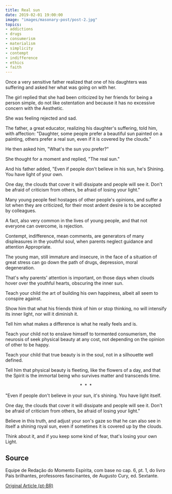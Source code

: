 ```yaml
---
title: Real sun
date: 2019-02-01 19:00:00
image: "images/masonary-post/post-2.jpg"
topics: 
- addictions
- drugs
- consumerism
- materialism
- simplicity
- contempt
- indifference
- ethics
- faith
---
```


Once a very sensitive father realized that one of his daughters was
suffering and asked her what was going on with her.

The girl replied that she had been criticized by her friends for being a person
simple, do not like ostentation and because it has no excessive concern with the
Aesthetic.

She was feeling rejected and sad.

The father, a great educator, realizing his daughter's suffering, told him, with
affection: "Daughter, some people prefer a beautiful sun painted on a painting,
others prefer a real sun, even if it is covered by the clouds."

He then asked him, "What's the sun you prefer?"

She thought for a moment and replied, "The real sun."

And his father added, "Even if people don't believe in his sun, he's
Shining. You have light of your own.

One day, the clouds that cover it will dissipate and people will see it.
Don't be afraid of criticism from others, be afraid of losing your light."

Many young people feel hostages of other people's opinions, and suffer a lot when they are
criticized, for their most ardent desire is to be accepted by colleagues.

A fact, also very common in the lives of young people, and that not everyone can
overcome, is rejection.

Contempt, indifference, mean comments, are generators of many
displeasures in the youthful soul, when parents neglect guidance and attention
Appropriate.

The young man, still immature and insecure, in the face of a situation of great stress
can go down the path of drugs, depression, moral degeneration.

That's why parents' attention is important, on those days when clouds
hover over the youthful hearts, obscuring the inner sun.

Teach your child the art of building his own happiness, albeit all
seem to conspire against.

Show him that what his friends think of him or stop thinking, no
will intensify its inner light, nor will it diminish it.

Tell him what makes a difference is what he really feels and is.

Teach your child not to enslave himself to tormented consumerism, the neurosis of
seek physical beauty at any cost, not depending on the opinion of other
to be happy.

Teach your child that true beauty is in the soul, not in a silhouette
well defined.

Tell him that physical beauty is fleeting, like the flowers of a day, and that the
Spirit is the immortal being who survives matter and transcends time.

                                                           *  *  *

"Even if people don't believe in your sun, it's shining. You have
light itself.

One day, the clouds that cover it will dissipate and people will see it.
Don't be afraid of criticism from others, be afraid of losing your light."

Believe in this truth, and adjust your son's gaze so that he can also
see in itself a shining royal sun, even if sometimes it is covered up
by the clouds.

Think about it, and if you keep some kind of fear, that's losing your own
Light.


## Source
Equipe de Redação do Momento Espírita, com base no cap. 6, pt. 1, do livro Pais
brilhantes, professores fascinantes, de Augusto Cury, ed. Sextante.


[Original Article (pt-BR)](http://www.momento.com.br/pt/ler_texto.php?id=1271)


